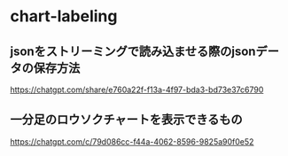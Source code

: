 # chart-labeling


## jsonをストリーミングで読み込ませる際のjsonデータの保存方法
https://chatgpt.com/share/e760a22f-f13a-4f97-bda3-bd73e37c6790



## 一分足のロウソクチャートを表示できるもの
https://chatgpt.com/c/79d086cc-f44a-4062-8596-9825a90f0e52




